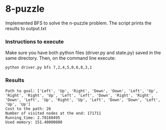 # 8-puzzle

Implemented BFS to solve the n-puzzle problem. The script prints the results to output.txt

### Instructions to execute

Make sure you have both python files (driver.py and state.py) saved in the same directory. Then, on the command line execute:
```
python driver.py bfs 7,2,4,5,0,6,8,3,1
```
### Results
```
Path to goal: ['Left', 'Up', 'Right', 'Down', 'Down', 'Left', 'Up', 'Right', 'Right', 'Up', 'Left', 'Left', 'Down', 'Right', 'Right', 'Down', 'Left', 'Up', 'Right', 'Up', 'Left', 'Down', 'Down', 'Left', 'Up', 'Up']
Cost to the path: 26
Number of visited nodes at the end: 171711
Running_time: 2.70168495
Used memory: 151.40000000
```
